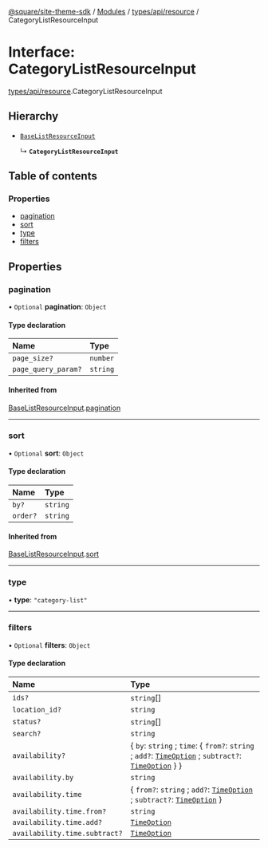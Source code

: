 [@square/site-theme-sdk](../GettingStarted.md) / [Modules](../modules.md) / [types/api/resource](../modules/types_api_resource.md) / CategoryListResourceInput

# Interface: CategoryListResourceInput

[types/api/resource](../modules/types_api_resource.md).CategoryListResourceInput

## Hierarchy

- [`BaseListResourceInput`](types_api_resource.BaseListResourceInput.md)

  ↳ **`CategoryListResourceInput`**

## Table of contents

### Properties

- [pagination](types_api_resource.CategoryListResourceInput.md#pagination)
- [sort](types_api_resource.CategoryListResourceInput.md#sort)
- [type](types_api_resource.CategoryListResourceInput.md#type)
- [filters](types_api_resource.CategoryListResourceInput.md#filters)

## Properties

### pagination

• `Optional` **pagination**: `Object`

#### Type declaration

| Name | Type |
| :------ | :------ |
| `page_size?` | `number` |
| `page_query_param?` | `string` |

#### Inherited from

[BaseListResourceInput](types_api_resource.BaseListResourceInput.md).[pagination](types_api_resource.BaseListResourceInput.md#pagination)

___

### sort

• `Optional` **sort**: `Object`

#### Type declaration

| Name | Type |
| :------ | :------ |
| `by?` | `string` |
| `order?` | `string` |

#### Inherited from

[BaseListResourceInput](types_api_resource.BaseListResourceInput.md).[sort](types_api_resource.BaseListResourceInput.md#sort)

___

### type

• **type**: ``"category-list"``

___

### filters

• `Optional` **filters**: `Object`

#### Type declaration

| Name | Type |
| :------ | :------ |
| `ids?` | `string`[] |
| `location_id?` | `string` |
| `status?` | `string`[] |
| `search?` | `string` |
| `availability?` | { `by`: `string` ; `time`: { `from?`: `string` ; `add?`: [`TimeOption`](types_api_resource.TimeOption.md) ; `subtract?`: [`TimeOption`](types_api_resource.TimeOption.md)  }  } |
| `availability.by` | `string` |
| `availability.time` | { `from?`: `string` ; `add?`: [`TimeOption`](types_api_resource.TimeOption.md) ; `subtract?`: [`TimeOption`](types_api_resource.TimeOption.md)  } |
| `availability.time.from?` | `string` |
| `availability.time.add?` | [`TimeOption`](types_api_resource.TimeOption.md) |
| `availability.time.subtract?` | [`TimeOption`](types_api_resource.TimeOption.md) |
